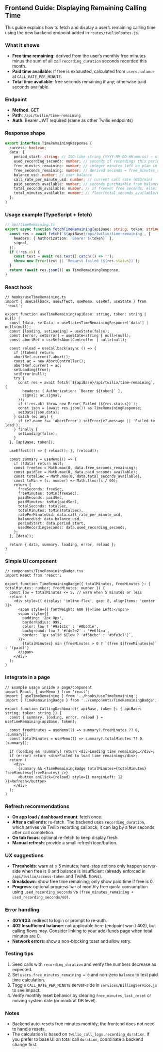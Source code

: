## Frontend Guide: Displaying Remaining Calling Time

This guide explains how to fetch and display a user’s remaining calling time using the new backend endpoint added in `routes/twilioRoutes.js`.

### What it shows
- **Free time remaining**: derived from the user’s monthly free minutes minus the sum of all call `recording_duration` seconds recorded this month.
- **Paid time available**: if free is exhausted, calculated from `users.balance` at `CALL_RATE_PER_MINUTE`.
- **Total time available**: free seconds remaining if any; otherwise paid seconds available.

### Endpoint
- **Method**: GET
- **Path**: `/api/twilio/time-remaining`
- **Auth**: Bearer JWT required (same as other Twilio endpoints)

### Response shape
```ts
export interface TimeRemainingResponse {
  success: boolean;
  data: {
    period_start: string; // ISO-like string (YYYY-MM-DD HH:mm:ss) – start of current billing period
    used_recording_seconds: number; // seconds of recordings this period
    free_minutes_remaining: number; // integer minutes left on plan in DB
    free_seconds_remaining: number; // derived seconds = free_minutes_remaining*60 - used_recording_seconds
    balance_usd: number; // user balance
    call_rate_per_minute_usd: number; // current call rate (USD/min)
    paid_seconds_available: number; // seconds purchasable from balance if free is 0
    total_seconds_available: number; // if free>0: free seconds; else: paid seconds
    total_minutes_available: number; // floor(total_seconds_available/60)
  };
}
```

### Usage example (TypeScript + fetch)
```ts
// api/timeRemaining.ts
export async function fetchTimeRemaining(apiBase: string, token: string, signal?: AbortSignal) {
  const res = await fetch(`${apiBase}/api/twilio/time-remaining`, {
    headers: { Authorization: `Bearer ${token}` },
    signal,
  });
  if (!res.ok) {
    const text = await res.text().catch(() => '');
    throw new Error(text || `Request failed (${res.status})`);
  }
  return (await res.json()) as TimeRemainingResponse;
}
```

### React hook
```tsx
// hooks/useTimeRemaining.ts
import { useCallback, useEffect, useMemo, useRef, useState } from 'react';

export function useTimeRemaining(apiBase: string, token: string | null) {
  const [data, setData] = useState<TimeRemainingResponse['data'] | null>(null);
  const [loading, setLoading] = useState(false);
  const [error, setError] = useState<string | null>(null);
  const abortRef = useRef<AbortController | null>(null);

  const reload = useCallback(async () => {
    if (!token) return;
    abortRef.current?.abort();
    const ac = new AbortController();
    abortRef.current = ac;
    setLoading(true);
    setError(null);
    try {
      const res = await fetch(`${apiBase}/api/twilio/time-remaining`, {
        headers: { Authorization: `Bearer ${token}` },
        signal: ac.signal,
      });
      if (!res.ok) throw new Error(`Failed (${res.status})`);
      const json = (await res.json()) as TimeRemainingResponse;
      setData(json.data);
    } catch (e: any) {
      if (e?.name !== 'AbortError') setError(e?.message || 'Failed to load');
    } finally {
      setLoading(false);
    }
  }, [apiBase, token]);

  useEffect(() => { reload(); }, [reload]);

  const summary = useMemo(() => {
    if (!data) return null;
    const freeSec = Math.max(0, data.free_seconds_remaining);
    const paidSec = Math.max(0, data.paid_seconds_available);
    const totalSec = Math.max(0, data.total_seconds_available);
    const toMin = (s: number) => Math.floor(s / 60);
    return {
      freeSeconds: freeSec,
      freeMinutes: toMin(freeSec),
      paidSeconds: paidSec,
      paidMinutes: toMin(paidSec),
      totalSeconds: totalSec,
      totalMinutes: toMin(totalSec),
      ratePerMinuteUsd: data.call_rate_per_minute_usd,
      balanceUsd: data.balance_usd,
      periodStart: data.period_start,
      usedRecordingSeconds: data.used_recording_seconds,
    };
  }, [data]);

  return { data, summary, loading, error, reload };
}
```

### Simple UI component
```tsx
// components/TimeRemainingBadge.tsx
import React from 'react';

export function TimeRemainingBadge({ totalMinutes, freeMinutes }: { totalMinutes: number; freeMinutes: number }) {
  const low = totalMinutes <= 5; // warn when 5 minutes or less
  return (
    <div style={{ display: 'inline-flex', gap: 8, alignItems: 'center' }}>
      <span style={{ fontWeight: 600 }}>Time Left:</span>
      <span style={{
        padding: '2px 8px',
        borderRadius: 999,
        color: low ? '#9a1c1c' : '#0b5d1e',
        background: low ? '#fde2e2' : '#e6f4ea',
        border: `1px solid ${low ? '#f5bcbc' : '#bfe3c7'}`,
      }}>
        {totalMinutes} min {freeMinutes > 0 ? `(free ${freeMinutes}m)` : '(paid)'}
      </span>
    </div>
  );
}
```

### Integrate in a page
```tsx
// Example usage inside a page/component
import React, { useMemo } from 'react';
import { useTimeRemaining } from '../hooks/useTimeRemaining';
import { TimeRemainingBadge } from '../components/TimeRemainingBadge';

export function CallingDashboard({ apiBase, token }: { apiBase: string; token: string }) {
  const { summary, loading, error, reload } = useTimeRemaining(apiBase, token);

  const freeMinutes = useMemo(() => summary?.freeMinutes ?? 0, [summary]);
  const totalMinutes = useMemo(() => summary?.totalMinutes ?? 0, [summary]);

  if (loading && !summary) return <div>Loading time remaining…</div>;
  if (error) return <div>Failed to load time remaining</div>;
  return (
    <div>
      {summary && <TimeRemainingBadge totalMinutes={totalMinutes} freeMinutes={freeMinutes} />}
      <button onClick={reload} style={{ marginLeft: 12 }}>Refresh</button>
    </div>
  );
}
```

### Refresh recommendations
- **On app load / dashboard mount**: fetch once.
- **After a call ends**: re-fetch. The backend uses `recording_duration`, which arrives via Twilio recording callback; it can lag by a few seconds after call completion.
- **On tab focus**: optional re-fetch to keep display fresh.
- **Manual refresh**: provide a small refresh icon/button.

### UX suggestions
- **Thresholds**: warn at ≤ 5 minutes; hard-stop actions only happen server-side when free is 0 and balance is insufficient (already enforced in `/api/twilio/access-token` and TwiML flows).
- **Breakdown**: show free time remaining; only show paid time if free is 0.
- **Progress**: optional progress bar of monthly free quota consumption using `used_recording_seconds` vs `(free_minutes_remaining + used_recording_seconds/60)`.

### Error handling
- **401/403**: redirect to login or prompt to re-auth.
- **402 Insufficient balance**: not applicable here (endpoint won’t 402), but calling flows may. Consider linking to your add-funds page when total minutes are 0.
- **Network errors**: show a non-blocking toast and allow retry.

### Testing tips
1. Seed calls with `recording_duration` and verify the numbers decrease as expected.
2. Set `users.free_minutes_remaining = 0` and non-zero `balance` to test paid time calculation.
3. Toggle `CALL_RATE_PER_MINUTE` server-side in `services/BillingService.js` to see impact.
4. Verify monthly reset behavior by clearing `free_minutes_last_reset` or moving system date (or mock at DB level).

### Notes
- Backend auto-resets free minutes monthly; the frontend does not need to handle resets.
- The calculation is based on `twilio_call_logs.recording_duration`. If you prefer to base UI on total call `duration`, coordinate a backend change first.


